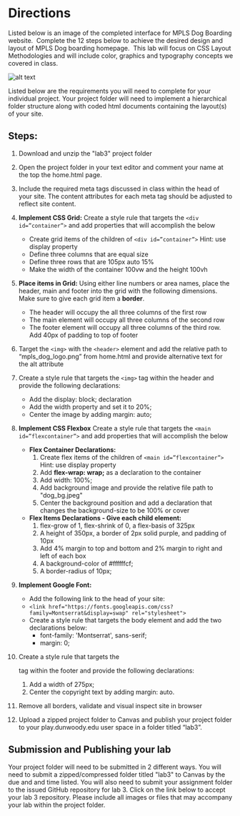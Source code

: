 # Directions

Listed below is an image of the completed interface for MPLS Dog Boarding website.  Complete the 12 steps below to achieve the desired design and layout of MPLS Dog boarding homepage.  This lab will focus on CSS Layout Methodologies and will include color, graphics and typography concepts we covered in class. 

![alt text](https://instructorc.github.io/site/home/images/lab_three_interface.png)

Listed below are the  requirements you will need to complete for your individual project. Your project folder will need to  implement a hierarchical folder structure along with coded html documents containing the layout(s) of your site.

## Steps:

1. Download and unzip the "lab3" project folder
2. Open the project folder in your text editor and comment your name at the top the home.html page.
3. Include the required meta tags discussed in class within the head of your site. The content attributes for each meta tag should be adjusted to reflect site content.
4. **Implement CSS Grid:** Create a style rule that targets the ```<div id=”container”>``` and add properties that will accomplish the below
    * Create grid items of the children of ```<div id=”container”>``` Hint: use display property
    * Define three columns that are equal size
    * Define three rows that are 105px auto 15%
    * Make the width of the container 100vw and the height 100vh
5.  **Place items in Grid:** Using either line numbers or area names, place the header, main and footer into the grid with the following dimensions. Make sure to give each grid item a **border**.
    * The header will occupy the all three columns of the first row
    * The main element will occupy all three columns of the second row
    * The footer element will occupy all three columns of the third row. Add 40px of padding to top of footer
6. Target the ```<img>``` with the ```<header>``` element and add the relative path to “mpls_dog_logo.png” from home.html and provide alternative text for the alt attribute 
7. Create a style rule that targets the ```<img>``` tag within the header and provide the following declarations:
    * Add the display: block; declaration
    * Add the width property and set it to 20%;
    * Center the image by adding margin: auto;
8. **Implement CSS Flexbox** Create a style rule that targets the ```<main id=”flexcontainer”>``` and add properties that will accomplish the below
    * **Flex Container Declarations:**
        1.  Create flex items of the children of ```<main id=”flexcontainer”>``` Hint: use display property
        2.  Add **flex-wrap: wrap;** as a declaration to the container
        3.  Add width: 100%;
        4.  Add background image and provide the relative file path to "dog_bg.jpeg"
        5.  Center the background position and add a declaration that changes the background-size to be 100% or cover
    * **Flex Items Declarations - Give each child element:**
        1. flex-grow of 1, flex-shrink of 0, a flex-basis of 325px
        2. A height of 350px, a border of 2px solid purple, and padding of 10px
        3. Add 4% margin to top and bottom and 2% margin to right and left of each box
        4. A background-color of #ffffffcf;
        5. A border-radius of 10px;

9. **Implement Google Font:**
    * Add the following link to the head of your site:
    * ```<link href="https://fonts.googleapis.com/css?family=Montserrat&display=swap" rel="stylesheet">```
    * Create a style rule that targets the body element and add the two declarations below:
        * font-family: 'Montserrat', sans-serif;
        * margin: 0;
10. Create a style rule that targets the <div id=”copyright”> tag within the footer and provide the following declarations:
    1. Add a width of 275px;
    2. Center the copyright text by adding margin: auto.
11. Remove all borders, validate and visual inspect site in browser
12. Upload a zipped project folder to Canvas and publish your project folder to your play.dunwoody.edu user space in a folder titled “lab3”.

## Submission and Publishing your lab

Your project folder will need to be submitted in 2 different ways.  You will need to submit a zipped/compressed folder titled "lab3" to Canvas by the due and and time listed.  You will also need to submit your assignment folder to the issued GitHub repository for lab 3. Click on the link below to accept your lab 3 repository.  Please include all images or files that may accompany your lab within the project folder.
